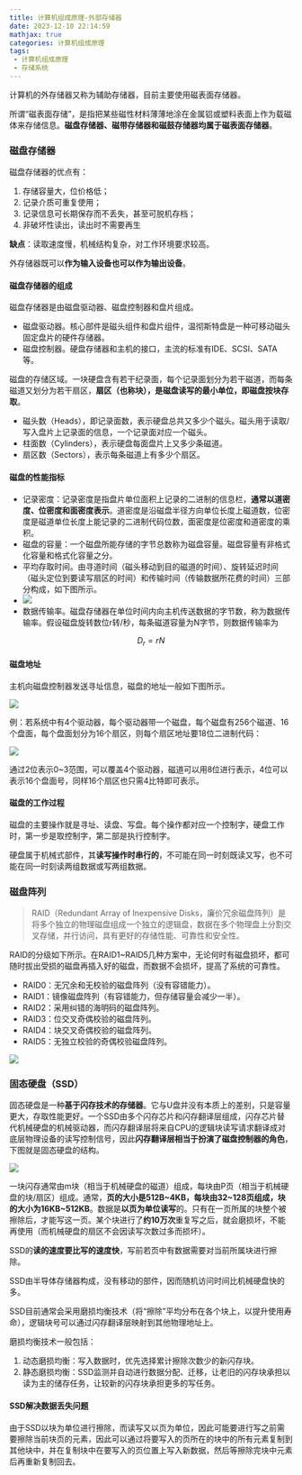 ```yaml
---
title: 计算机组成原理-外部存储器
date: 2023-12-10 22:14:59
mathjax: true
categories: 计算机组成原理
tags:
 - 计算机组成原理
 - 存储系统
---
```


<meta name="referrer" content="no-referrer"/>

计算机的外存储器又称为辅助存储器，目前主要使用磁表面存储器。

所谓“磁表面存储”，是指把某些磁性材料薄薄地涂在金属铝或塑料表面上作为载磁体来存储信息。**磁盘存储器、磁带存储器和磁鼓存储器均属于磁表面存储器**。

### 磁盘存储器

磁盘存储器的优点有：

1. 存储容量大，位价格低；
2. 记录介质可重复使用；
3. 记录信息可长期保存而不丢失，甚至可脱机存档；
4. 非破坏性读出，读出时不需要再生

**缺点**：读取速度慢，机械结构复杂，对工作环境要求较高。

外存储器既可以**作为输入设备也可以作为输出设备**。



#### 磁盘存储器的组成

磁盘存储器是由磁盘驱动器、磁盘控制器和盘片组成。

- 磁盘驱动器。核心部件是磁头组件和盘片组件，温彻斯特盘是一种可移动磁头固定盘片的硬件存储器。
- 磁盘控制器。硬盘存储器和主机的接口，主流的标准有IDE、SCSI、SATA等。



磁盘的存储区域。一块硬盘含有若干纪录面，每个记录面划分为若干磁道，而每条磁道又划分为若干扇区，**扇区（也称块），是磁盘读写的最小单位，即磁盘按块存取**。

- 磁头数（Heads），即记录面数，表示硬盘总共又多少个磁头。磁头用于读取/写入盘片上记录面的信息，一个记录面对应一个磁头。
- 柱面数（Cylinders），表示硬盘每面盘片上又多少条磁道。
- 扇区数（Sectors），表示每条磁道上有多少个扇区。



#### 磁盘的性能指标

- 记录密度：记录密度是指盘片单位面积上记录的二进制的信息栏，**通常以道密度、位密度和面密度表示**。道密度是沿磁盘半径方向单位长度上磁道数，位密度是磁道单位长度上能记录的二进制代码位数，面密度是位密度和道密度的乘积。
- 磁盘的容量：一个磁盘所能存储的字节总数称为磁盘容量。磁盘容量有非格式化容量和格式化容量之分。
- 平均存取时间。由寻道时间（磁头移动到目的磁道的时间）、旋转延迟时间（磁头定位到要读写扇区的时间）和传输时间（传输数据所花费的时间）三部分构成，如下图所示。
- ![](https://img-blog.csdnimg.cn/direct/315cacb3376e494491060f035a69abdf.png)
- 数据传输率。磁盘存储器在单位时间内向主机传送数据的字节数，称为数据传输率。假设磁盘旋转数位r转/秒，每条磁道容量为N字节，则数据传输率为

$$
D_r=rN
$$



#### 磁盘地址

主机向磁盘控制器发送寻址信息，磁盘的地址一般如下图所示。

![](https://img-blog.csdnimg.cn/direct/f18226cad4b54be8bcf2ff7dc9f11925.png)

例：若系统中有4个驱动器，每个驱动器带一个磁盘，每个磁盘有256个磁道、16个盘面，每个盘面划分为16个扇区，则每个扇区地址要18位二进制代码：

![](https://img-blog.csdnimg.cn/direct/c8e258d8b2cf41e78434752acbb5ddb4.png)

通过2位表示0~3范围，可以覆盖4个驱动器，磁道可以用8位进行表示，4位可以表示16个盘面号，同样16个扇区也只需4比特即可表示。



#### 磁盘的工作过程

磁盘的主要操作就是寻址、读盘、写盘。每个操作都对应一个控制字，硬盘工作时，第一步是取控制字，第二部是执行控制字。

硬盘属于机械式部件，其**读写操作时串行的**，不可能在同一时刻既读又写，也不可能在同一时刻读两组数据或写两组数据。



### 磁盘阵列

> RAID（Redundant Array of Inexpensive Disks，廉价冗余磁盘阵列）是将多个独立的物理磁盘组成一个独立的逻辑盘，数据在多个物理盘上分割交叉存储，并行访问，具有更好的存储性能、可靠性和安全性。

RAID的分级如下所示。在RAID1~RAID5几种方案中，无论何时有磁盘损坏，都可随时拔出受损的磁盘再插入好的磁盘，而数据不会损坏，提高了系统的可靠性。

- RAID0：无冗余和无校验的磁盘阵列（没有容错能力）。
- RAID1：镜像磁盘阵列（有容错能力，但存储容量会减少一半）。
- RAID2：采用纠错的海明码的磁盘阵列。
- RAID3：位交叉奇偶校验的磁盘阵列。
- RAID4：块交叉奇偶校验的磁盘阵列。
- RAID5：无独立校验的奇偶校验磁盘阵列。

![](https://img-blog.csdnimg.cn/direct/522b85dea99647d8ae78bcc42b4fe3ea.png)





### 固态硬盘（SSD）

固态硬盘是一种**基于闪存技术的存储器**。它与U盘并没有本质上的差别，只是容量更大，存取性能更好。一个SSD由多个闪存芯片和闪存翻译层组成，闪存芯片替代机械硬盘的机械驱动器，而闪存翻译层将来自CPU的逻辑块读写请求翻译成对底层物理设备的读写控制信号，因此**闪存翻译层相当于扮演了磁盘控制器的角色**，下图就是固态硬盘的结构。

![](https://img-blog.csdnimg.cn/direct/82f1271d2a144f77b4a228e08a718410.png)

一块闪存通常由m块（相当于机械硬盘的磁道）组成，每块由P页（相当于机械硬盘的块/扇区）组成。通常，**页的大小是512B~4KB，每块由32~128页组成，块的大小为16KB~512KB**。数据是**以页为单位读写**的。只有在一页所属的块整个被擦除后，才能写这一页。某个块进行了**约10万次**重复写之后，就会磨损坏，不能再使用（而机械硬盘的扇区不会因读写次数过多而损坏）。



SSD的**读的速度要比写的速度快**，写前若页中有数据需要对当前所属块进行擦除。

SSD由半导体存储器构成，没有移动的部件，因而随机访问时间比机械硬盘快的多。

SSD目前通常会采用磨损均衡技术（将“擦除”平均分布在各个块上，以提升使用寿命），逻辑块号可以通过闪存翻译层映射到其他物理地址上。

磨损均衡技术一般包括：

1. 动态磨损均衡：写入数据时，优先选择累计擦除次数少的新闪存块。
2. 静态磨损均衡：SSD监测并自动进行数据分配、迁移，让老旧的闪存块承担以读为主的储存任务，让较新的闪存块承担更多的写任务。

#### SSD解决数据丢失问题

由于SSD以块为单位进行擦除，而读写又以页为单位，因此可能要进行写之前需要擦除当前块页的元素，因此可以通过将要写入的页所在的块中的所有元素复制到其他块中，并在复制块中在要写入的页位置上写入新数据，然后等擦除完块中元素后再重新复制回去。

